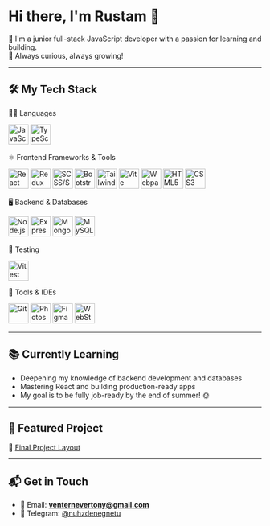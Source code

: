 # Hi there, I'm Rustam 👋

🚀 I'm a junior full-stack JavaScript developer with a passion for learning and building.  
🧠 Always curious, always growing!

---

## 🛠️ My Tech Stack

🧑‍💻 Languages
<p align="left"> <img src="https://cdn.jsdelivr.net/gh/devicons/devicon/icons/javascript/javascript-original.svg" width="40" alt="JavaScript"/> <img src="https://cdn.jsdelivr.net/gh/devicons/devicon/icons/typescript/typescript-original.svg" width="40" alt="TypeScript"/> </p>
⚛️ Frontend Frameworks & Tools
<p align="left"> <img src="https://cdn.jsdelivr.net/gh/devicons/devicon/icons/react/react-original.svg" width="40" alt="React"/> <img src="https://cdn.jsdelivr.net/gh/devicons/devicon/icons/redux/redux-original.svg" width="40" alt="Redux"/> <img src="https://cdn.jsdelivr.net/gh/devicons/devicon/icons/sass/sass-original.svg" width="40" alt="SCSS/SASS"/> <img src="https://cdn.jsdelivr.net/gh/devicons/devicon/icons/bootstrap/bootstrap-original.svg" width="40" alt="Bootstrap"/> <img src="https://cdn.jsdelivr.net/gh/devicons/devicon/icons/tailwindcss/tailwindcss-original.svg" width="40" alt="TailwindCSS"/> <img src="https://vitejs.dev/logo-with-shadow.png" width="40" alt="Vite" /> <img src="https://cdn.jsdelivr.net/gh/devicons/devicon/icons/webpack/webpack-original.svg" width="40" alt="Webpack"/> <img src="https://cdn.jsdelivr.net/gh/devicons/devicon/icons/html5/html5-original.svg" width="40" alt="HTML5"/> <img src="https://cdn.jsdelivr.net/gh/devicons/devicon/icons/css3/css3-original.svg" width="40" alt="CSS3"/></p>
🖥️ Backend & Databases
<p align="left"> <img src="https://cdn.jsdelivr.net/gh/devicons/devicon/icons/nodejs/nodejs-original.svg" width="40" alt="Node.js"/> <img src="https://cdn.jsdelivr.net/gh/devicons/devicon/icons/express/express-original.svg" width="40" alt="Express"/> <img src="https://cdn.jsdelivr.net/gh/devicons/devicon/icons/mongodb/mongodb-original.svg" width="40" alt="MongoDB"/> <img src="https://cdn.jsdelivr.net/gh/devicons/devicon/icons/mysql/mysql-original.svg" width="40" alt="MySQL"/> </p>
🧪 Testing
<p align="left"> <img src="https://cdn.jsdelivr.net/gh/devicons/devicon/icons/vitest/vitest-original.svg" width="40" alt="Vitest"/> </p>
🧰 Tools & IDEs
<p align="left"> <img src="https://cdn.jsdelivr.net/gh/devicons/devicon/icons/git/git-original.svg" width="40" alt="Git"/> <img src="https://cdn.jsdelivr.net/gh/devicons/devicon/icons/photoshop/photoshop-plain.svg" width="40" alt="Photoshop"/> <img src="https://cdn.jsdelivr.net/gh/devicons/devicon/icons/figma/figma-original.svg" width="40" alt="Figma"/> <img src="https://cdn.jsdelivr.net/gh/devicons/devicon/icons/webstorm/webstorm-original.svg" width="40" alt="WebStorm"/> </p>

---

## 📚 Currently Learning

- Deepening my knowledge of backend development and databases
- Mastering React and building production-ready apps
- My goal is to be fully job-ready by the end of summer! 🌞

---

## 📌 Featured Project

🔗 [Final Project Layout](https://github.com/nuhzdenegnetu/Final-project-layout)

---

## 📬 Get in Touch

- 📧 Email: **venternevertony@gmail.com**
- 💬 Telegram: [@nuhzdenegnetu](https://t.me/nuhzdenegnetu)
